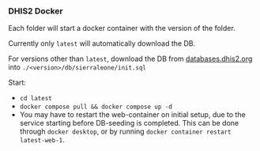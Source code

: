
### DHIS2 Docker

Each folder will start a docker container with the version of the folder.

Currently only `latest` will automatically download the DB. 

For versions other than `latest`, download the DB from [databases.dhis2.org](https://databases.dhis2.org/) into `./<version>/db/sierraleone/init.sql`


Start:

* `cd latest`
* `docker compose pull && docker compose up -d`
* You may have to restart the web-container on initial setup, due to the service starting before DB-seeding is completed. This can be done through `docker desktop`, or by running `docker container restart latest-web-1`.
